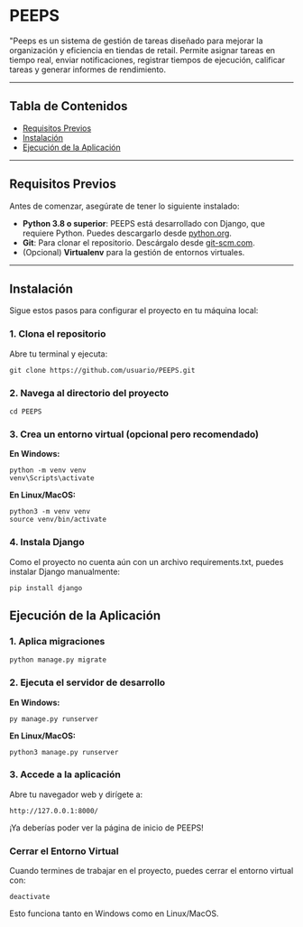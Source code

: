 # PEEPS
"Peeps es un sistema de gestión de tareas diseñado para mejorar la organización y eficiencia en tiendas de retail. Permite asignar tareas en tiempo real, enviar notificaciones, registrar tiempos de ejecución, calificar tareas y generar informes de rendimiento. 

---

## Tabla de Contenidos

- [Requisitos Previos](#requisitos-previos)  
- [Instalación](#instalación)  
- [Ejecución de la Aplicación](#ejecución-de-la-aplicación)

---

## Requisitos Previos

Antes de comenzar, asegúrate de tener lo siguiente instalado:

- **Python 3.8 o superior**: PEEPS está desarrollado con Django, que requiere Python. Puedes descargarlo desde [python.org](https://www.python.org/downloads/).
- **Git**: Para clonar el repositorio. Descárgalo desde [git-scm.com](https://git-scm.com/).
- (Opcional) **Virtualenv** para la gestión de entornos virtuales.

---

## Instalación

Sigue estos pasos para configurar el proyecto en tu máquina local:

### 1. Clona el repositorio

Abre tu terminal y ejecuta:

```
git clone https://github.com/usuario/PEEPS.git
```
### 2. Navega al directorio del proyecto

```
cd PEEPS

```
### 3. Crea un entorno virtual (opcional pero recomendado)

**En Windows:**

```
python -m venv venv
venv\Scripts\activate
```
**En Linux/MacOS:**

```
python3 -m venv venv
source venv/bin/activate
```

### 4. Instala Django

Como el proyecto no cuenta aún con un archivo requirements.txt, puedes instalar Django manualmente:
```
pip install django
```
## Ejecución de la Aplicación

### 1. Aplica migraciones

```
python manage.py migrate
```

### 2. Ejecuta el servidor de desarrollo

**En Windows:**
```
py manage.py runserver
```
**En Linux/MacOS:**
```
python3 manage.py runserver
```

### 3. Accede a la aplicación
Abre tu navegador web y dirígete a:
```
http://127.0.0.1:8000/
```
¡Ya deberías poder ver la página de inicio de PEEPS!

### Cerrar el Entorno Virtual

Cuando termines de trabajar en el proyecto, puedes cerrar el entorno virtual con:
```
deactivate
```
Esto funciona tanto en Windows como en Linux/MacOS.
